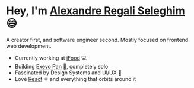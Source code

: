 # Hey, I'm [Alexandre Regali Seleghim](https://www.linkedin.com/in/xandjiji/) 😄

A creator first, and software engineer second. Mostly focused on frontend web development.

- Currently working at [iFood](https://carreiras.ifood.com.br/) 💻
- Building [Exevo Pan](https://www.exevopan.com/) 🍎, completely solo
- Fascinated by Design Systems and UI/UX 💅
- Love [React](https://reactjs.org/) ⚛️ and everything that orbits around it